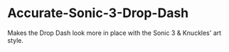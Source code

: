 # Accurate-Sonic-3-Drop-Dash
Makes the Drop Dash look more in place with the Sonic 3 &amp; Knuckles' art style.
